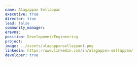 ```yaml
---
name: Alagappan Sellappan
executive: true
director: true
lead: false
community_manager:
erevna:   
position: Development/Engineering
project:  
image: ../assets/alagappansellappan1.png
linkedin: https://www.linkedin.com/in/alagappan-sellappan/
developer: true
---
```

